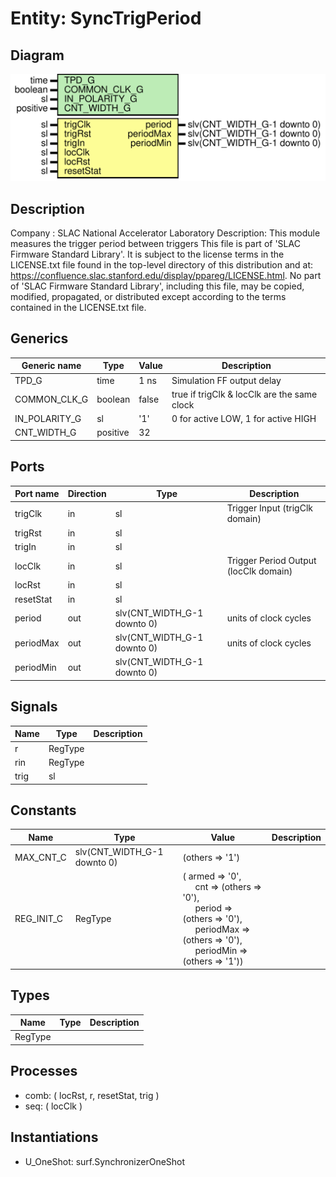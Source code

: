 # Entity: SyncTrigPeriod

## Diagram

![Diagram](SyncTrigPeriod.svg "Diagram")
## Description

Company    : SLAC National Accelerator Laboratory
Description: This module measures the trigger period between triggers
This file is part of 'SLAC Firmware Standard Library'.
It is subject to the license terms in the LICENSE.txt file found in the
top-level directory of this distribution and at:
   https://confluence.slac.stanford.edu/display/ppareg/LICENSE.html.
No part of 'SLAC Firmware Standard Library', including this file,
may be copied, modified, propagated, or distributed except according to
the terms contained in the LICENSE.txt file.
## Generics

| Generic name  | Type     | Value | Description                                 |
| ------------- | -------- | ----- | ------------------------------------------- |
| TPD_G         | time     | 1 ns  | Simulation FF output delay                  |
| COMMON_CLK_G  | boolean  | false | true if trigClk & locClk are the same clock |
| IN_POLARITY_G | sl       | '1'   | 0 for active LOW, 1 for active HIGH         |
| CNT_WIDTH_G   | positive | 32    |                                             |
## Ports

| Port name | Direction | Type                        | Description                           |
| --------- | --------- | --------------------------- | ------------------------------------- |
| trigClk   | in        | sl                          | Trigger Input (trigClk domain)        |
| trigRst   | in        | sl                          |                                       |
| trigIn    | in        | sl                          |                                       |
| locClk    | in        | sl                          | Trigger Period Output (locClk domain) |
| locRst    | in        | sl                          |                                       |
| resetStat | in        | sl                          |                                       |
| period    | out       | slv(CNT_WIDTH_G-1 downto 0) | units of clock cycles                 |
| periodMax | out       | slv(CNT_WIDTH_G-1 downto 0) | units of clock cycles                 |
| periodMin | out       | slv(CNT_WIDTH_G-1 downto 0) |                                       |
## Signals

| Name | Type    | Description |
| ---- | ------- | ----------- |
| r    | RegType |             |
| rin  | RegType |             |
| trig | sl      |             |
## Constants

| Name       | Type                        | Value                                                                                                                                                                                                                                                                                                                      | Description |
| ---------- | --------------------------- | -------------------------------------------------------------------------------------------------------------------------------------------------------------------------------------------------------------------------------------------------------------------------------------------------------------------------- | ----------- |
| MAX_CNT_C  | slv(CNT_WIDTH_G-1 downto 0) |  (others => '1')                                                                                                                                                                                                                                                                                                           |             |
| REG_INIT_C | RegType                     |  (       armed     => '0',<br><span style="padding-left:20px">       cnt       => (others => '0'),<br><span style="padding-left:20px">       period    => (others => '0'),<br><span style="padding-left:20px">       periodMax => (others => '0'),<br><span style="padding-left:20px">       periodMin => (others => '1')) |             |
## Types

| Name    | Type | Description |
| ------- | ---- | ----------- |
| RegType |      |             |
## Processes
- comb: ( locRst, r, resetStat, trig )
- seq: ( locClk )
## Instantiations

- U_OneShot: surf.SynchronizerOneShot
